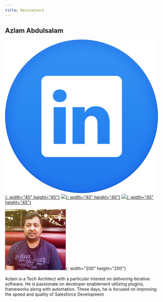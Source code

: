 ```yaml
---
title: Maintainers
---
```


## Azlam Abdulsalam

[![](/uploads/linkedin-icon-81.png){: width="40" height="40"}](https://www.linkedin.com/in/azlam/) [![](https://cdn2.iconfinder.com/data/icons/social-networking-package-1-1/512/networks_-_social_-_web-07-2-512.png){: width="40" height="40"}](https://twitter.com/azlus) [![](https://encrypted-tbn0.gstatic.com/images?q=tbn%3AANd9GcTZDQ1nLIpshq9ubfuv20tS28rc3i-rxyJMod0A_V-_5caaB34N){: width="45" height="45"}](https://github.com/azlamsalam/)



![](/images/azlam-abdulsalam.jpg){: width="200" height="200"}<br><br>Azlam is a Tech Architect with a particular interest on delivering iterative software. He is passionate on developer enablement utilizing plugins, frameworks along with automation. These days, he is focused on improving the speed and quality of Salesforce Development